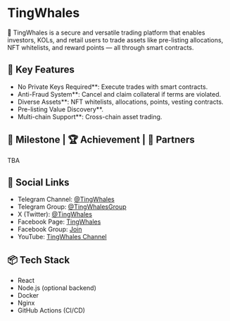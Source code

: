 # TingWhales

🌊 TingWhales is a secure and versatile trading platform that enables investors, KOLs, and retail users to trade assets like pre-listing allocations, NFT whitelists, and reward points — all through smart contracts.

## 🔐 Key Features

- No Private Keys Required**: Execute trades with smart contracts.
- Anti-Fraud System**: Cancel and claim collateral if terms are violated.
- Diverse Assets**: NFT whitelists, allocations, points, vesting contracts.
- Pre-listing Value Discovery**.
- Multi-chain Support**: Cross-chain asset trading.

## 🚧 Milestone | 🏆 Achievement | 🤝 Partners
TBA

## 📱 Social Links

- Telegram Channel: [@TingWhales](https://t.me/TingWhales)
- Telegram Group: [@TingWhalesGroup](https://t.me/TingWhalesGroup)
- X (Twitter): [@TingWhales](https://x.com/TingWhales)
- Facebook Page: [TingWhales](https://www.facebook.com/TingWhales)
- Facebook Group: [Join](https://www.facebook.com/groups/tingwhales)
- YouTube: [TingWhales Channel](https://www.youtube.com/@TingWhales)

## 📦 Tech Stack

- React
- Node.js (optional backend)
- Docker
- Nginx
- GitHub Actions (CI/CD)

